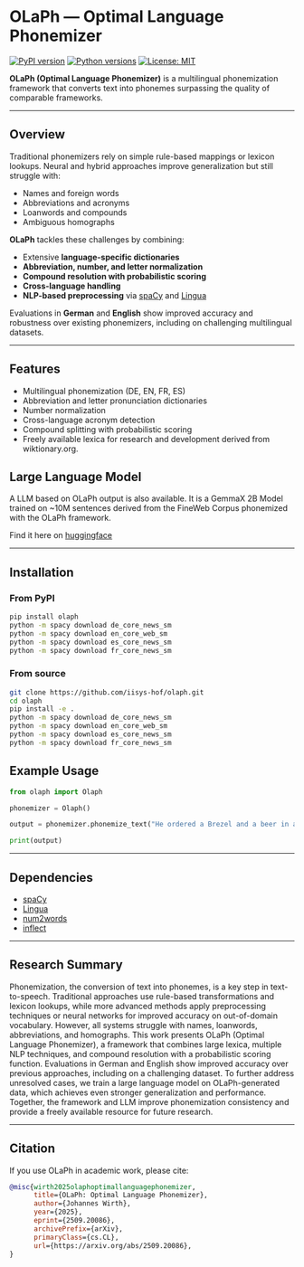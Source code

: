 # OLaPh — Optimal Language Phonemizer

[![PyPI version](https://img.shields.io/pypi/v/olaph.svg?logo=pypi)](https://pypi.org/project/olaph/)
[![Python versions](https://img.shields.io/pypi/pyversions/olaph.svg)](https://pypi.org/project/olaph/)
[![License: MIT](https://img.shields.io/badge/License-MIT-blue.svg)](https://opensource.org/licenses/MIT)

**OLaPh (Optimal Language Phonemizer)** is a multilingual phonemization framework that converts text into phonemes surpassing the quality of comparable frameworks.

---

## Overview

Traditional phonemizers rely on simple rule-based mappings or lexicon lookups.
Neural and hybrid approaches improve generalization but still struggle with:

- Names and foreign words
- Abbreviations and acronyms
- Loanwords and compounds
- Ambiguous homographs

**OLaPh** tackles these challenges by combining:

- Extensive **language-specific dictionaries**
- **Abbreviation, number, and letter normalization**
- **Compound resolution with probabilistic scoring**
- **Cross-language handling**
- **NLP-based preprocessing** via [spaCy](https://spacy.io) and [Lingua](https://github.com/pemistahl/lingua-py)

Evaluations in **German** and **English** show improved accuracy and robustness over existing phonemizers, including on challenging multilingual datasets.

---

## Features

- Multilingual phonemization (DE, EN, FR, ES)
- Abbreviation and letter pronunciation dictionaries
- Number normalization
- Cross-language acronym detection
- Compound splitting with probabilistic scoring
- Freely available lexica for research and development derived from wiktionary.org.

## Large Language Model
A LLM based on OLaPh output is also available. It is a GemmaX 2B Model trained on ~10M sentences derived from the FineWeb Corpus phonemized with the OLaPh framework.

Find it here on [huggingface](https://huggingface.co/iisys-hof/olaph)

---

## Installation

### From PyPI

```bash
pip install olaph
python -m spacy download de_core_news_sm
python -m spacy download en_core_web_sm
python -m spacy download es_core_news_sm
python -m spacy download fr_core_news_sm

```

### From source

```bash
git clone https://github.com/iisys-hof/olaph.git
cd olaph
pip install -e .
python -m spacy download de_core_news_sm
python -m spacy download en_core_web_sm
python -m spacy download es_core_news_sm
python -m spacy download fr_core_news_sm
```

## Example Usage

```python
from olaph import Olaph

phonemizer = Olaph()

output = phonemizer.phonemize_text("He ordered a Brezel and a beer in a tavern near München.", lang="en")

print(output)
```

---

## Dependencies

- [spaCy](https://spacy.io)
- [Lingua](https://github.com/pemistahl/lingua-py)
- [num2words](https://github.com/savoirfairelinux/num2words)
- [inflect](https://github.com/jaraco/inflect)

---

## Research Summary

Phonemization, the conversion of text into phonemes, is a key step in text-to-speech. Traditional approaches use rule-based transformations and lexicon lookups, while more advanced methods apply preprocessing techniques or neural networks for improved accuracy on out-of-domain vocabulary. However, all systems struggle with names, loanwords, abbreviations, and homographs. This work presents OLaPh (Optimal Language Phonemizer), a framework that combines large lexica, multiple NLP techniques, and compound resolution with a probabilistic scoring function. Evaluations in German and English show improved accuracy over previous approaches, including on a challenging dataset. To further address unresolved cases, we train a large language model on OLaPh-generated data, which achieves even stronger generalization and performance. Together, the framework and LLM improve phonemization consistency and provide a freely available resource for future research.

---

## Citation

If you use OLaPh in academic work, please cite:

```bibtex
@misc{wirth2025olaphoptimallanguagephonemizer,
      title={OLaPh: Optimal Language Phonemizer},
      author={Johannes Wirth},
      year={2025},
      eprint={2509.20086},
      archivePrefix={arXiv},
      primaryClass={cs.CL},
      url={https://arxiv.org/abs/2509.20086},
}
```